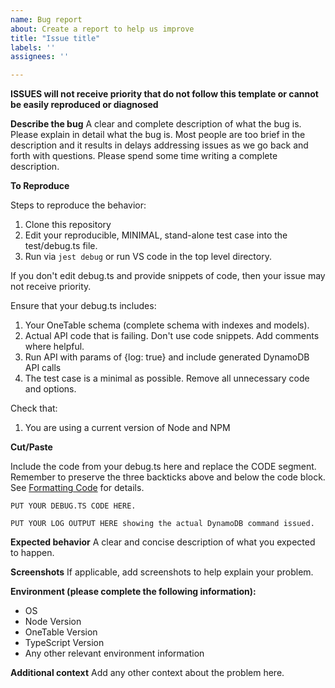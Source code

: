 ```yaml
---
name: Bug report
about: Create a report to help us improve
title: "Issue title"
labels: ''
assignees: ''

---
```


**ISSUES will not receive priority that do not follow this template or cannot be easily reproduced or diagnosed**

**Describe the bug**
A clear and complete description of what the bug is. Please explain in detail what the bug is. Most people are too brief in the description and it results in delays addressing issues as we go back and forth with questions. Please spend some time writing a complete description.

**To Reproduce**

Steps to reproduce the behavior:

1. Clone this repository
2. Edit your reproducible, MINIMAL, stand-alone test case into the test/debug.ts file.
3. Run via `jest debug` or run VS code in the top level directory.

If you don't edit debug.ts and provide snippets of code, then your issue may not receive priority.

Ensure that your debug.ts includes:

1. Your OneTable schema (complete schema with indexes and models).
2. Actual API code that is failing. Don't use code snippets. Add comments where helpful.
3. Run API with params of {log: true} and include generated DynamoDB API calls
4. The test case is a minimal as possible. Remove all unnecessary code and options.

Check that:

1. You are using a current version of Node and NPM

**Cut/Paste**

Include the code from your debug.ts here and replace the CODE segment. Remember to preserve the three backticks above and below the code block.  See [Formatting Code](https://www.freecodecamp.org/news/how-to-format-code-in-markdown/) for details.

```
PUT YOUR DEBUG.TS CODE HERE.
```

```
PUT YOUR LOG OUTPUT HERE showing the actual DynamoDB command issued.
```

**Expected behavior**
A clear and concise description of what you expected to happen.

**Screenshots**
If applicable, add screenshots to help explain your problem.

**Environment (please complete the following information):**
 - OS
 - Node Version
 - OneTable Version
 - TypeScript Version
 - Any other relevant environment information

**Additional context**
Add any other context about the problem here.
